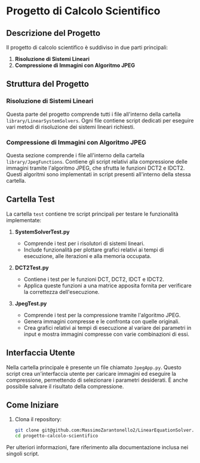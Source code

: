 # Progetto di Calcolo Scientifico

## Descrizione del Progetto

Il progetto di calcolo scientifico è suddiviso in due parti principali:

1. **Risoluzione di Sistemi Lineari**
2. **Compressione di Immagini con Algoritmo JPEG**

## Struttura del Progetto

### Risoluzione di Sistemi Lineari

Questa parte del progetto comprende tutti i file all'interno della cartella `library/LinearSystemSolvers`. Ogni file contiene script dedicati per eseguire vari metodi di risoluzione dei sistemi lineari richiesti.

### Compressione di Immagini con Algoritmo JPEG

Questa sezione comprende i file all'interno della cartella `library/JpegFunctions`. Contiene gli script relativi alla compressione delle immagini tramite l'algoritmo JPEG, che sfrutta le funzioni DCT2 e IDCT2. Questi algoritmi sono implementati in script presenti all'interno della stessa cartella.

## Cartella Test

La cartella `test` contiene tre script principali per testare le funzionalità implementate:

1. **SystemSolverTest.py**
   - Comprende i test per i risolutori di sistemi lineari.
   - Include funzionalità per plottare grafici relativi ai tempi di esecuzione, alle iterazioni e alla memoria occupata.

2. **DCT2Test.py**
   - Contiene i test per le funzioni DCT, DCT2, IDCT e IDCT2.
   - Applica queste funzioni a una matrice apposita fornita per verificare la correttezza dell'esecuzione.

3. **JpegTest.py**
   - Comprende i test per la compressione tramite l'algoritmo JPEG.
   - Genera immagini compresse e le confronta con quelle originali.
   - Crea grafici relativi ai tempi di esecuzione al variare dei parametri in input e mostra immagini compresse con varie combinazioni di essi.

## Interfaccia Utente

Nella cartella principale è presente un file chiamato `JpegApp.py`. Questo script crea un'interfaccia utente per caricare immagini ed eseguire la compressione, permettendo di selezionare i parametri desiderati. È anche possibile salvare il risultato della compressione.

## Come Iniziare

1. Clona il repository:
   ```bash
   git clone git@github.com:MassimoZarantonello2/LinearEquationSolver.git
   cd progetto-calcolo-scientifico
   ```

Per ulteriori informazioni, fare riferimento alla documentazione inclusa nei singoli script.
